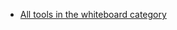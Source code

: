   - [All tools in the whiteboard category](https://github.com/e-CLOSE/Toolbox/issues?q=label%3A*TOOL*+label%3Awhiteboard)
